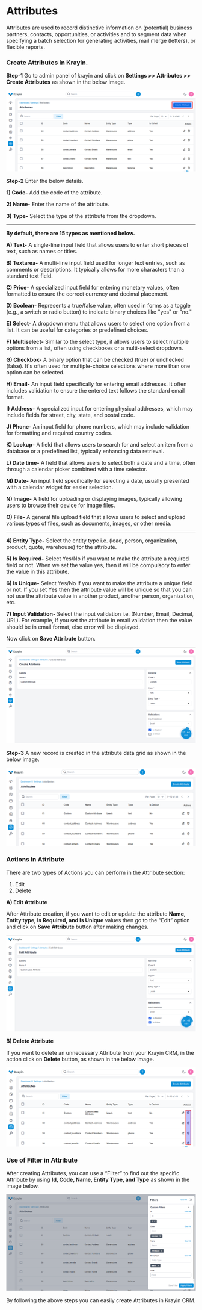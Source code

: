 # Attributes

Attributes are used to record distinctive information on (potential) business partners, contacts, opportunities, or activities and to segment data when specifying a batch selection for generating activities, mail merge (letters), or flexible reports.

### Create Attributes in Krayin.

**Step-1** Go to admin panel of krayin and click on **Settings >> Attributes >> Create Attributes** as shown in the below image.

![Attributes](../../docs/assets/images/setting/attribute.png)

**Step-2** Enter the below details.

**1) Code-** Add the code of the attribute.

**2) Name-** Enter the name of the attribute.

**3) Type-** Select the type of the attribute from the dropdown.

-------------------------------------------------------------------------------------------------------------
**By default, there are 15 types as mentioned below.**

**A) Text-** A single-line input field that allows users to enter short pieces of text, such as names or titles.

**B) Textarea-** A multi-line input field used for longer text entries, such as comments or descriptions. It typically allows for more characters than a standard text field.

**C) Price-** A specialized input field for entering monetary values, often formatted to ensure the correct currency and decimal placement.

**D) Boolean-** Represents a true/false value, often used in forms as a toggle (e.g., a switch or radio button) to indicate binary choices like "yes" or "no." 

**E) Select-** A dropdown menu that allows users to select one option from a list. It can be useful for categories or predefined choices.

**F) Multiselect-** Similar to the select type, it allows users to select multiple options from a list, often using checkboxes or a multi-select dropdown.

**G) Checkbox-** A binary option that can be checked (true) or unchecked (false). It's often used for multiple-choice selections where more than one option can be selected.

**H) Email-** An input field specifically for entering email addresses. It often includes validation to ensure the entered text follows the standard email format.

**I) Address-** A specialized input for entering physical addresses, which may include fields for street, city, state, and postal code.

**J) Phone-** An input field for phone numbers, which may include validation for formatting and required country codes. 

**K) Lookup-** A field that allows users to search for and select an item from a database or a predefined list, typically enhancing data retrieval. 

**L) Date time-** A field that allows users to select both a date and a time, often through a calendar picker combined with a time selector.

**M) Date-** An input field specifically for selecting a date, usually presented with a calendar widget for easier selection. 

**N) Image-** A field for uploading or displaying images, typically allowing users to browse their device for image files.

**O) File-** A general file upload field that allows users to select and upload various types of files, such as documents, images, or other media. 

-------------------------------------------------------------------------------------------------------------
**4) Entity Type-** Select the entity type i.e. (lead, person, organization, product, quote, warehouse) for the attribute.

**5) Is Required-** Select Yes/No if you want to make the attribute a required field or not. When we set the value yes, then it will be compulsory to enter the value in this attribute.   

**6) Is Unique-** Select Yes/No if you want to make the attribute a unique field or not. If you set Yes then the attribute value will be unique so that you can not use the attribute value in another product, another person, organization, etc.

**7) Input Validation-** Select the input validation i.e. (Number, Email, Decimal, URL). For example, if you set the attribute in email validation then the value should be in email format, else error will be displayed.

Now click on **Save Attribute** button. 

![Create Attributes](../../docs/assets/images/setting/createAttribute.png)

**Step-3** A new record is created in the attribute data grid as shown in the below image.

![Attributes Grid](../../docs/assets/images/setting/attributeGrid.png)

### Actions in Attribute

There are two types of Actions you can perform in the Attribute section:

1) Edit
2) Delete

**A) Edit Attribute**

After Attribute creation, if you want to edit or update the attribute **Name, Entity type, Is Required, and Is Unique** values then go to the “Edit” option and click on **Save Attribute** button after making changes. 

![Attribute Edit](../../docs/assets/images/setting/editAttribute.png)

**B) Delete Attribute**

If you want to delete an unnecessary Attribute from your Krayin CRM, in the action click on **Delete** button, as shown in the below image.

![Attribute Delete](../../docs/assets/images/setting/deleteAttribute.png)

### Use of Filter in Attribute

After creating Attributes, you can use a “Filter” to find out the specific Attribute by using **Id, Code, Name, Entity Type, and Type** as shown in the image below.

![Filter Attribute](../../docs/assets/images/setting/attributeFilter.png)

By following the above steps you can easily create Attributes in Krayin CRM.

